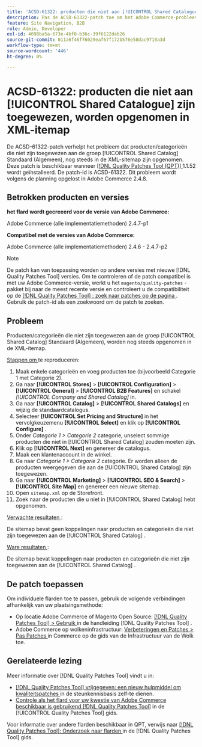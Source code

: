 ```yaml
---
title: 'ACSD-61322: producten die niet aan [!UICONTROL Shared Catalogue] zijn toegewezen, worden opgenomen in XML-itemap'
description: Pas de ACSD-61322-patch toe om het Adobe Commerce-probleem op te lossen waarbij producten/categorieën die niet zijn toegewezen aan de [!UICONTROL Shared Catalog] voor de Standaard (Algemene) groep, nog steeds zijn opgenomen in de XML-itemap.
feature: Site Navigation, B2B
role: Admin, Developer
exl-id: 4698ba5a-673e-4bf0-b36c-39f6122dab26
source-git-commit: 011a6f46f76029eaf67f172b576e58dac9710a3d
workflow-type: tm+mt
source-wordcount: '446'
ht-degree: 0%

---
```


# ACSD-61322: producten die niet aan [!UICONTROL Shared Catalogue] zijn toegewezen, worden opgenomen in XML-itemap

De ACSD-61322-patch verhelpt het probleem dat producten/categorieën die niet zijn toegewezen aan de groep [!UICONTROL Shared Catalog] Standaard (Algemeen), nog steeds in de XML-sitemap zijn opgenomen. Deze patch is beschikbaar wanneer [[!DNL Quality Patches Tool (QPT)] ](https://experienceleague.adobe.com/en/docs/commerce-operations/tools/quality-patches-tool/quality-patches-tool-to-self-serve-quality-patches) 1.1.52 wordt geïnstalleerd. De patch-id is ACSD-61322. Dit probleem wordt volgens de planning opgelost in Adobe Commerce 2.4.8.

## Betrokken producten en versies

**het flard wordt gecreeerd voor de versie van Adobe Commerce:**

Adobe Commerce (alle implementatiemethoden) 2.4.7-p1

**Compatibel met de versies van Adobe Commerce:**

Adobe Commerce (alle implementatiemethoden) 2.4.6 - 2.4.7-p2

>[!NOTE]
>
>De patch kan van toepassing worden op andere versies met nieuwe [!DNL Quality Patches Tool] versies. Om te controleren of de patch compatibel is met uw Adobe Commerce-versie, werkt u het `magento/quality-patches` -pakket bij naar de meest recente versie en controleert u de compatibiliteit op de [[!DNL Quality Patches Tool] : zoek naar patches op de pagina ](https://experienceleague.adobe.com/tools/commerce-quality-patches/index.html) . Gebruik de patch-id als een zoekwoord om de patch te zoeken.

## Probleem

Producten/categorieën die niet zijn toegewezen aan de groep [!UICONTROL Shared Catalog] Standaard (Algemeen), worden nog steeds opgenomen in de XML-itemap.

<u> Stappen om </u> te reproduceren:

1. Maak enkele categorieën en voeg producten toe (bijvoorbeeld Categorie 1 met Categorie 2).
1. Ga naar **[!UICONTROL Stores]** > **[!UICONTROL Configuration]** > **[!UICONTROL General]** > **[!UICONTROL B2B Features]** en schakel *[!UICONTROL Company and Shared Catalog]* in.
1. Ga naar **[!UICONTROL Catalog]** > **[!UICONTROL Shared Catalogs]** en wijzig de standaardcatalogus.
1. Selecteer **[!UICONTROL Set Pricing and Structure]** in het vervolgkeuzemenu **[!UICONTROL Select]** en klik op **[!UICONTROL Configure]** .
1. Onder *Categorie 1 > Categorie 2* categorie, unselect sommige producten die niet in [!UICONTROL Shared Catalog] zouden moeten zijn.
1. Klik op **[!UICONTROL Next]** en genereer de catalogus.
1. Maak een klantenaccount in de winkel.
1. Ga naar *Categorie 1 > Categorie 2* categorie. Er worden alleen de producten weergegeven die aan de [!UICONTROL Shared Catalog] zijn toegewezen.
1. Ga naar **[!UICONTROL Marketing]** > **[!UICONTROL SEO & Search]** > **[!UICONTROL Site Map]** en genereer een nieuwe sitemap.
1. Open `sitemap.xml` op de Storefront.
1. Zoek naar de producten die u niet in [!UICONTROL Shared Catalog] hebt opgenomen.

<u> Verwachte resultaten </u>:

De sitemap bevat geen koppelingen naar producten en categorieën die niet zijn toegewezen aan de [!UICONTROL Shared Catalog] .

<u> Ware resultaten </u>:

De sitemap bevat koppelingen naar producten en categorieën die niet zijn toegewezen aan de [!UICONTROL Shared Catalog] .

## De patch toepassen

Om individuele flarden toe te passen, gebruik de volgende verbindingen afhankelijk van uw plaatsingsmethode:

* Op locatie Adobe Commerce of Magento Open Source: [[!DNL Quality Patches Tool] > Gebruik ](/help/tools/quality-patches-tool/usage.md) in de handleiding [!DNL Quality Patches Tool] .
* Adobe Commerce op wolkeninfrastructuur: [ Verbeteringen en Patches > Pas Patches ](https://experienceleague.adobe.com/docs/commerce-cloud-service/user-guide/develop/upgrade/apply-patches.html) in Commerce op de gids van de Infrastructuur van de Wolk toe.

## Gerelateerde lezing

Meer informatie over [!DNL Quality Patches Tool] vindt u in:

* [[!DNL Quality Patches Tool]  vrijgegeven: een nieuw hulpmiddel om kwaliteitspatches ](https://experienceleague.adobe.com/en/docs/commerce-operations/tools/quality-patches-tool/quality-patches-tool-to-self-serve-quality-patches) in de steunkennisbasis zelf-te dienen.
* [ Controle als het flard voor uw kwestie van Adobe Commerce beschikbaar is gebruikend  [!DNL Quality Patches Tool]](/help/tools/quality-patches-tool/patches-available-in-qpt/check-patch-for-magento-issue-with-magento-quality-patches.md) in de [!UICONTROL Quality Patches Tool] gids.


Voor informatie over andere flarden beschikbaar in QPT, verwijs naar [[!DNL Quality Patches Tool]: Onderzoek naar flarden ](https://experienceleague.adobe.com/tools/commerce-quality-patches/index.html) in de [!DNL Quality Patches Tool] gids.
